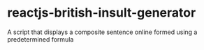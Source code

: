 # reactjs-british-insult-generator
A script that displays a composite sentence online formed using a predetermined formula
